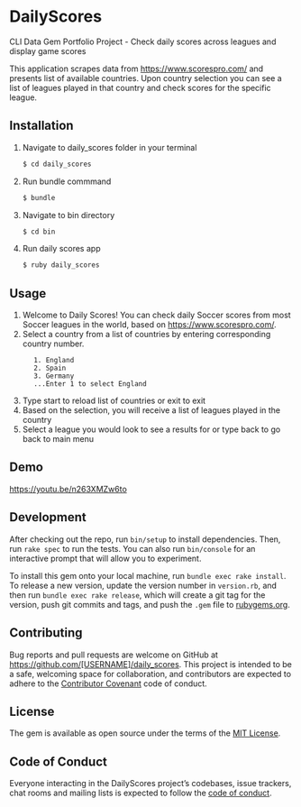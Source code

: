 # DailyScores

CLI Data Gem Portfolio Project - Check daily scores across leagues and display game scores

This application scrapes data from https://www.scorespro.com/ and presents list of available countries. Upon country selection you can see a list of leagues played in that country and check scores for the specific league.

## Installation


1. Navigate to daily_scores folder in your terminal 
    ```ruby
    $ cd daily_scores
    ```
2. Run bundle commmand
    ```ruby
    $ bundle
    ```
3. Navigate to bin directory
    ```ruby
    $ cd bin
    ```
4. Run daily scores app
    ```ruby
    $ ruby daily_scores
    ```

## Usage

1. Welcome to Daily Scores!
  You can check daily Soccer scores from most Soccer leagues in the world, based on https://www.scorespro.com/.
2. Select a country from a list of countries by entering corresponding country number.
```  
      1. England
      2. Spain
      3. Germany   
      ...Enter 1 to select England
```
3. Type start to reload list of countries or exit to exit
5. Based on the selection, you will receive a list of leagues played in the country
6.  Select a league you would look to see a results for or type back to go back to main menu
    
## Demo
https://youtu.be/n263XMZw6to

## Development

After checking out the repo, run `bin/setup` to install dependencies. Then, run `rake spec` to run the tests. You can also run `bin/console` for an interactive prompt that will allow you to experiment.

To install this gem onto your local machine, run `bundle exec rake install`. To release a new version, update the version number in `version.rb`, and then run `bundle exec rake release`, which will create a git tag for the version, push git commits and tags, and push the `.gem` file to [rubygems.org](https://rubygems.org).

## Contributing

Bug reports and pull requests are welcome on GitHub at https://github.com/[USERNAME]/daily_scores. This project is intended to be a safe, welcoming space for collaboration, and contributors are expected to adhere to the [Contributor Covenant](http://contributor-covenant.org) code of conduct.

## License

The gem is available as open source under the terms of the [MIT License](https://opensource.org/licenses/MIT).

## Code of Conduct

Everyone interacting in the DailyScores project’s codebases, issue trackers, chat rooms and mailing lists is expected to follow the [code of conduct](https://github.com/[USERNAME]/daily_scores/blob/master/CODE_OF_CONDUCT.md).

